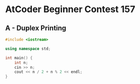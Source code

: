 # AtCoder Beginner Contest 157
## A - Duplex Printing
```cpp
#include <iostream>

using namespace std;

int main() {
    int n;
    cin >> n;
    cout << n / 2 + n % 2 << endl;
}
```
